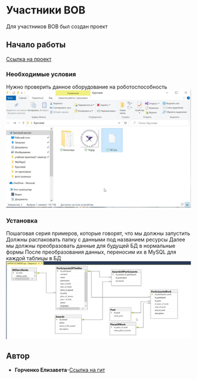 # Участники ВОВ
Для участников ВОВ был создан проект
## Начало работы
[Ссылка на проект](https://github.com/LISA13246/Kursovaya.git)
### Необходимые условия
Нужно проверить данное оборудование на роботоспособность
![Данные для БД](https://github.com/LISA13246/Kursovaya/blob/2fce7807c71cb05e83b729159637779d23b62403/%D0%9D%D0%BE%D0%B2%D0%B0%D1%8F%20%D0%BF%D0%B0%D0%BF%D0%BA%D0%B0%20(4)/t5OG2GSV.jpg)
### Установка
Пошаговая серия примеров, которые говорят, что мы должны запустить
Должны распаковать папку с данными под названием ресурсы 
Далее мы должны преобразовать данные для будущей БД в нормальные формы 
После преобразования данных, переносим их в MySQL для каждой таблицы в БД
![Диаграмма БД](https://github.com/LISA13246/Kursovaya/blob/9141d41604c5261a2c7aec157ea26ec267a4525a/%D0%9D%D0%BE%D0%B2%D0%B0%D1%8F%20%D0%BF%D0%B0%D0%BF%D0%BA%D0%B0%20(4)/NhiAHkLt.jpg)
## Автор
* **Горченко Елизавета**-[Ссылка на гит](https://github.com/LISA13246)
